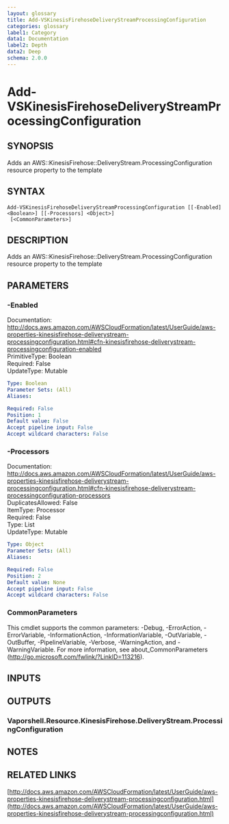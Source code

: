 ```yaml
---
layout: glossary
title: Add-VSKinesisFirehoseDeliveryStreamProcessingConfiguration
categories: glossary
label1: Category
data1: Documentation
label2: Depth
data2: Deep
schema: 2.0.0
---
```


# Add-VSKinesisFirehoseDeliveryStreamProcessingConfiguration

## SYNOPSIS
Adds an AWS::KinesisFirehose::DeliveryStream.ProcessingConfiguration resource property to the template

## SYNTAX

```
Add-VSKinesisFirehoseDeliveryStreamProcessingConfiguration [[-Enabled] <Boolean>] [[-Processors] <Object>]
 [<CommonParameters>]
```

## DESCRIPTION
Adds an AWS::KinesisFirehose::DeliveryStream.ProcessingConfiguration resource property to the template

## PARAMETERS

### -Enabled
Documentation: http://docs.aws.amazon.com/AWSCloudFormation/latest/UserGuide/aws-properties-kinesisfirehose-deliverystream-processingconfiguration.html#cfn-kinesisfirehose-deliverystream-processingconfiguration-enabled    
PrimitiveType: Boolean    
Required: False    
UpdateType: Mutable

```yaml
Type: Boolean
Parameter Sets: (All)
Aliases:

Required: False
Position: 1
Default value: False
Accept pipeline input: False
Accept wildcard characters: False
```

### -Processors
Documentation: http://docs.aws.amazon.com/AWSCloudFormation/latest/UserGuide/aws-properties-kinesisfirehose-deliverystream-processingconfiguration.html#cfn-kinesisfirehose-deliverystream-processingconfiguration-processors    
DuplicatesAllowed: False    
ItemType: Processor    
Required: False    
Type: List    
UpdateType: Mutable

```yaml
Type: Object
Parameter Sets: (All)
Aliases:

Required: False
Position: 2
Default value: None
Accept pipeline input: False
Accept wildcard characters: False
```

### CommonParameters
This cmdlet supports the common parameters: -Debug, -ErrorAction, -ErrorVariable, -InformationAction, -InformationVariable, -OutVariable, -OutBuffer, -PipelineVariable, -Verbose, -WarningAction, and -WarningVariable.
For more information, see about_CommonParameters (http://go.microsoft.com/fwlink/?LinkID=113216).

## INPUTS

## OUTPUTS

### Vaporshell.Resource.KinesisFirehose.DeliveryStream.ProcessingConfiguration

## NOTES

## RELATED LINKS

[http://docs.aws.amazon.com/AWSCloudFormation/latest/UserGuide/aws-properties-kinesisfirehose-deliverystream-processingconfiguration.html](http://docs.aws.amazon.com/AWSCloudFormation/latest/UserGuide/aws-properties-kinesisfirehose-deliverystream-processingconfiguration.html)

